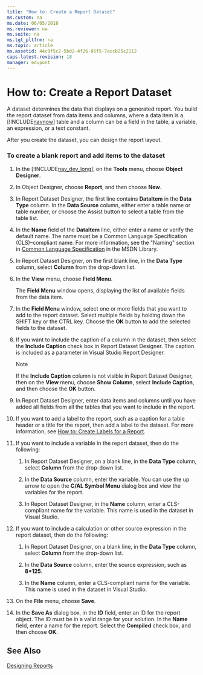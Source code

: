 ```yaml
---
title: "How to: Create a Report Dataset"
ms.custom: na
ms.date: 06/05/2016
ms.reviewer: na
ms.suite: na
ms.tgt_pltfrm: na
ms.topic: article
ms.assetid: 44c9f5c2-5bd2-4f26-85f5-7accb25c2112
caps.latest.revision: 18
manager: edupont
---
```

# How to: Create a Report Dataset
A dataset determines the data that displays on a generated report. You build the report dataset from data items and columns, where a data item is a [!INCLUDE[navnow](includes/navnow_md.md)] table and a column can be a field in the table, a variable, an expression, or a text constant.  
  
 After you create the dataset, you can design the report layout.  
  
### To create a blank report and add items to the dataset  
  
1.  In the [!INCLUDE[nav_dev_long](includes/nav_dev_long_md.md)], on the **Tools** menu, choose **Object Designer**.  
  
2.  In Object Designer, choose **Report**, and then choose **New**.  
  
3.  In Report Dataset Designer, the first line contains **DataItem** in the **Data Type** column. In the **Data Source** column, either enter a table name or table number, or choose the Assist button to select a table from the table list.  
  
4.  In the **Name** field of the **DataItem** line, either enter a name or verify the default name. The name must be a Common Language Specification \(CLS\)–compliant name. For more information, see the "Naming" section in [Common Language Specification](http://go.microsoft.com/fwlink/?LinkId=193144) in the MSDN Library.  
  
5.  In Report Dataset Designer, on the first blank line, in the **Data Type** column, select **Column** from the drop\-down list.  
  
6.  In the **View** menu, choose **Field Menu**.  
  
     The **Field Menu** window opens, displaying the list of available fields from the data item.  
  
7.  In the **Field Menu** window, select one or more fields that you want to add to the report dataset. Select multiple fields by holding down the SHIFT key or the CTRL key. Choose the **OK** button to add the selected fields to the dataset.  
  
8.  If you want to include the caption of a column in the dataset, then select the **Include Caption** check box in Report Dataset Designer. The caption is included as a parameter in Visual Studio Report Designer.  
  
    > [!NOTE]  
    >  If the **Include Caption** column is not visible in Report Dataset Designer, then on the **View** menu, choose **Show Column**, select **Include Caption**, and then choose the **OK** button.  
  
9. In Report Dataset Designer, enter data items and columns until you have added all fields from all the tables that you want to include in the report.  
  
10. If you want to add a label to the report, such as a caption for a table header or a title for the report, then add a label to the dataset. For more information, see [How to: Create Labels for a Report](../Topic/How%20to:%20Create%20Labels%20for%20a%20Report.md).  
  
11. If you want to include a variable in the report dataset, then do the following:  
  
    1.  In Report Dataset Designer, on a blank line, in the **Data Type** column, select **Column** from the drop\-down list.  
  
    2.  In the **Data Source** column, enter the variable. You can use the up arrow to open the **C\/AL Symbol Menu** dialog box and view the variables for the report.  
  
    3.  In Report Dataset Designer, in the **Name** column, enter a CLS\-compliant name for the variable. This name is used in the dataset in Visual Studio.  
  
12. If you want to include a calculation or other source expression in the report dataset, then do the following:  
  
    1.  In Report Dataset Designer, on a blank line, in the **Data Type** column, select **Column** from the drop\-down list.  
  
    2.  In the **Data Source** column, enter the source expression, such as **8\*125**.  
  
    3.  In the **Name** column, enter a CLS\-compliant name for the variable. This name is used in the dataset in Visual Studio.  
  
13. On the **File** menu, choose **Save**.  
  
14. In the **Save As** dialog box, in the **ID** field, enter an ID for the report object. The ID must be in a valid range for your solution. In the **Name** field, enter a name for the report. Select the **Compiled** check box, and then choose **OK**.  
  
## See Also  
 [Designing Reports](Designing-Reports.md)